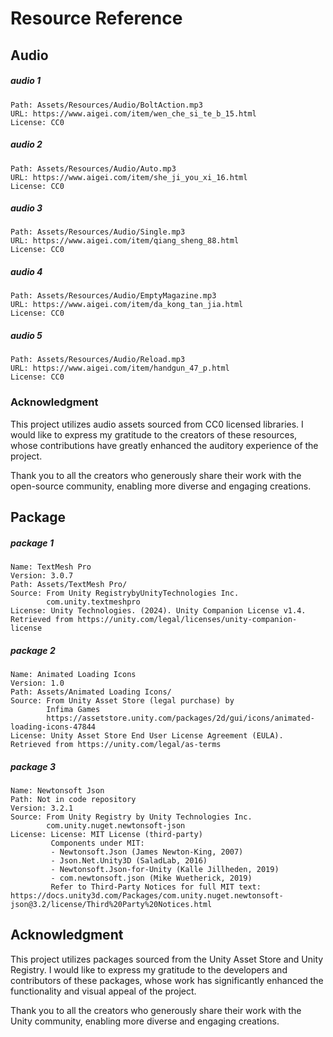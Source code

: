 ﻿# Resource Reference

## Audio
##### audio 1
```
Path: Assets/Resources/Audio/BoltAction.mp3
URL: https://www.aigei.com/item/wen_che_si_te_b_15.html
License: CC0
```
##### audio 2
```
Path: Assets/Resources/Audio/Auto.mp3
URL: https://www.aigei.com/item/she_ji_you_xi_16.html
License: CC0
```
##### audio 3
```
Path: Assets/Resources/Audio/Single.mp3
URL: https://www.aigei.com/item/qiang_sheng_88.html
License: CC0
```
##### audio 4
```
Path: Assets/Resources/Audio/EmptyMagazine.mp3
URL: https://www.aigei.com/item/da_kong_tan_jia.html
License: CC0
```
##### audio 5
```
Path: Assets/Resources/Audio/Reload.mp3
URL: https://www.aigei.com/item/handgun_47_p.html
License: CC0
```

### Acknowledgment

This project utilizes audio assets sourced from CC0 licensed libraries. I would like to express my gratitude to the creators of these resources, whose contributions have greatly enhanced the auditory experience of the project.

Thank you to all the creators who generously share their work with the open-source community, enabling more diverse and engaging creations.

## Package
##### package 1
```
Name: TextMesh Pro
Version: 3.0.7
Path: Assets/TextMesh Pro/
Source: From Unity RegistrybyUnityTechnologies Inc.
        com.unity.textmeshpro
License: Unity Technologies. (2024). Unity Companion License v1.4. Retrieved from https://unity.com/legal/licenses/unity-companion-license
```
##### package 2
```
Name: Animated Loading Icons
Version: 1.0
Path: Assets/Animated Loading Icons/
Source: From Unity Asset Store (legal purchase) by
        Infima Games
        https://assetstore.unity.com/packages/2d/gui/icons/animated-loading-icons-47844
License: Unity Asset Store End User License Agreement (EULA). Retrieved from https://unity.com/legal/as-terms
```
##### package 3
```
Name: Newtonsoft Json
Path: Not in code repository
Version: 3.2.1
Source: From Unity Registry by Unity Technologies Inc.
        com.unity.nuget.newtonsoft-json
License: License: MIT License (third-party)  
         Components under MIT:  
         - Newtonsoft.Json (James Newton‑King, 2007)  
         - Json.Net.Unity3D (SaladLab, 2016)  
         - Newtonsoft.Json‑for‑Unity (Kalle Jillheden, 2019)  
         - com.newtonsoft.json (Mike Wuetherick, 2019)  
         Refer to Third‑Party Notices for full MIT text: https://docs.unity3d.com/Packages/com.unity.nuget.newtonsoft-json@3.2/license/Third%20Party%20Notices.html
```

## Acknowledgment
This project utilizes packages sourced from the Unity Asset Store and Unity Registry. I would like to express my gratitude to the developers and contributors of these packages, whose work has significantly enhanced the functionality and visual appeal of the project.

Thank you to all the creators who generously share their work with the Unity community, enabling more diverse and engaging creations.
